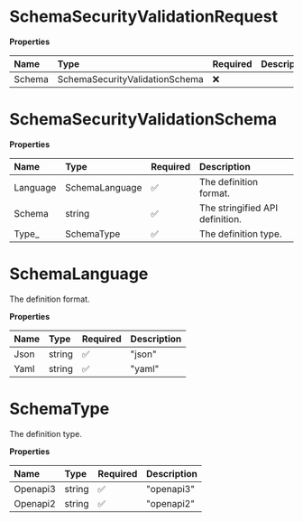 # SchemaSecurityValidationRequest

**Properties**

| Name   | Type                           | Required | Description |
| :----- | :----------------------------- | :------- | :---------- |
| Schema | SchemaSecurityValidationSchema | ❌       |             |

# SchemaSecurityValidationSchema

**Properties**

| Name     | Type           | Required | Description                     |
| :------- | :------------- | :------- | :------------------------------ |
| Language | SchemaLanguage | ✅       | The definition format.          |
| Schema   | string         | ✅       | The stringified API definition. |
| Type\_   | SchemaType     | ✅       | The definition type.            |

# SchemaLanguage

The definition format.

**Properties**

| Name | Type   | Required | Description |
| :--- | :----- | :------- | :---------- |
| Json | string | ✅       | "json"      |
| Yaml | string | ✅       | "yaml"      |

# SchemaType

The definition type.

**Properties**

| Name     | Type   | Required | Description |
| :------- | :----- | :------- | :---------- |
| Openapi3 | string | ✅       | "openapi3"  |
| Openapi2 | string | ✅       | "openapi2"  |

<!-- This file was generated by liblab | https://liblab.com/ -->
